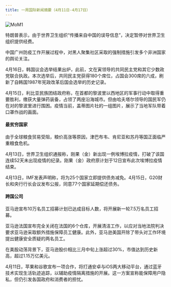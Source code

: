 ```yaml
---
title: 一周国际新闻摘要（4月11日-4月17日）
---
```


![MoM1](https://seth-1254428880.cos.ap-shanghai.myqcloud.com/%E6%9C%9D%E9%98%B3.jpg)

特朗普表示，由于世界卫生组织“传播来自中国的误导信息”，决定暂停对世界卫生组织提供经费。

<!--more-->

中国广州防疫工作开展过程中，对黑人聚集社区采取的强制措施引发多个非洲国家的舆论关注。

4月16日，韩国议会选举结果出炉，此前，文在寅领导的共同民主党和其它少数政党联合执政。本次选举后，共同民主党获得180个席位，占国会300席的六成，刷新了自韩国1987年宪政改革后国会选举的历史记录。

4月15日，利比亚民族团结政府称，在首都的黎波里以西地区的军事行动中取得重要胜利，缴获大量弹药装备，占领了两座沿海城市。但由哈夫塔尔领导的国民军仍在对的黎波里进行围困。疫情当前，盖蒂图片社的一组图片，展示了当地军队带着口罩作战的画面。

#### 最贫穷国家
由于全球粮食贸易受阻，粮价高涨等原因，津巴布韦、肯尼亚和苏丹等国正面临严重粮食危机。

4月13日，世界卫生组织通报称，刚果（金）新出现一例埃博拉疫情，打破了该国连续52天未出现疫情的纪录。刚果（金）政府原计划于12日宣布此次埃博拉疫情结束。

4月13日，IMF发表声明称，将为25个国家立即提供债务减免。4月15日，G20财长和央行行长会议发布公报，同意77个国家延期偿还债务。

#### 跨国公司
亚马逊宣布10万名员工招募计划已达成目标人数，将开展新一轮7.5万名员工招募。

亚马逊法国宣布完全关闭在法国的6个仓库，开展清洁工作，以应对当地法院判决要求亚马逊采取额外措施保障员工健康。此外，亚马逊美国开除了带头对工作环境提出健康安全质疑的两名员工。

在美股动荡背景下，亚马逊股价相比三月中旬上涨超过30%，市值达到历史新高，超过1.15万亿美元。

4月11日，苹果和谷歌宣布一项合作，将打通安卓与iOS两大移动平台，通过蓝牙技术实现生活轨迹追踪，以辅助疫情隔离措施的开展。这一方案宣称能保障用户隐私，但仍引发各国政府和消费者的担忧。


 